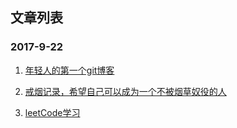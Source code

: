 ## 文章列表
### 2017-9-22

 1. [年轻人的第一个git博客](https://github.com/zxq11/git-/issues/1) 

 2. [戒烟记录，希望自己可以成为一个不被烟草奴役的人](https://github.com/zxq11/Syi-Chywan-blog/issues/2)

 3. [leetCode学习](https://github.com/zxq11/Syi-Chywan-blog/issues/4) 

